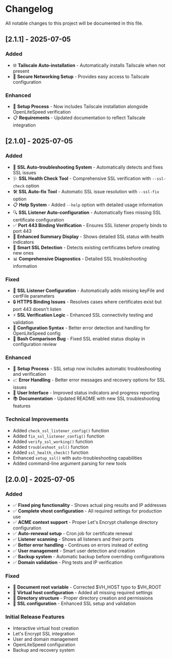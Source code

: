 # Changelog

All notable changes to this project will be documented in this file.

## [2.1.1] - 2025-07-05

### Added
- 🌐 **Tailscale Auto-installation** - Automatically installs Tailscale when not present
- 🔗 **Secure Networking Setup** - Provides easy access to Tailscale configuration

### Enhanced
- 🚀 **Setup Process** - Now includes Tailscale installation alongside OpenLiteSpeed verification
- 📋 **Requirements** - Updated documentation to reflect Tailscale integration

## [2.1.0] - 2025-07-05

### Added
- 🔧 **SSL Auto-troubleshooting System** - Automatically detects and fixes SSL issues
- 🩺 **SSL Health Check Tool** - Comprehensive SSL verification with `--ssl-check` option
- 🛠️ **SSL Auto-fix Tool** - Automatic SSL issue resolution with `--ssl-fix` option
- 📋 **Help System** - Added `--help` option with detailed usage information
- 🔍 **SSL Listener Auto-configuration** - Automatically fixes missing SSL certificate configuration
- ✅ **Port 443 Binding Verification** - Ensures SSL listener properly binds to port 443
- 🎯 **Enhanced Summary Display** - Shows detailed SSL status with health indicators
- 🔄 **Smart SSL Detection** - Detects existing certificates before creating new ones
- 📊 **Comprehensive Diagnostics** - Detailed SSL troubleshooting information

### Fixed
- 🐛 **SSL Listener Configuration** - Automatically adds missing keyFile and certFile parameters
- 🔒 **HTTPS Binding Issues** - Resolves cases where certificates exist but port 443 doesn't listen
- ⚡ **SSL Verification Logic** - Enhanced SSL connectivity testing and validation
- 🔧 **Configuration Syntax** - Better error detection and handling for OpenLiteSpeed config
- 📝 **Bash Comparison Bug** - Fixed SSL enabled status display in configuration review

### Enhanced
- 🚀 **Setup Process** - SSL setup now includes automatic troubleshooting and verification
- 📈 **Error Handling** - Better error messages and recovery options for SSL issues
- 🎨 **User Interface** - Improved status indicators and progress reporting
- 📚 **Documentation** - Updated README with new SSL troubleshooting features

### Technical Improvements
- Added `check_ssl_listener_config()` function
- Added `fix_ssl_listener_config()` function  
- Added `verify_ssl_working()` function
- Added `troubleshoot_ssl()` function
- Added `ssl_health_check()` function
- Enhanced `setup_ssl()` with auto-troubleshooting capabilities
- Added command-line argument parsing for new tools

## [2.0.0] - 2025-07-05

### Added
- ✅ **Fixed ping functionality** - Shows actual ping results and IP addresses
- ✅ **Complete vhost configuration** - All required settings for production use
- ✅ **ACME context support** - Proper Let's Encrypt challenge directory configuration
- ✅ **Auto-renewal setup** - Cron job for certificate renewal
- ✅ **Listener scanning** - Shows all listeners and their ports
- ✅ **Better error handling** - Continues on errors instead of exiting
- ✅ **User management** - Smart user detection and creation
- ✅ **Backup system** - Automatic backup before overriding configurations
- ✅ **Domain validation** - Ping tests and IP verification

### Fixed
- 🐛 **Document root variable** - Corrected $VH_HOST typo to $VH_ROOT
- 🔧 **Virtual host configuration** - Added all missing required settings
- 📁 **Directory structure** - Proper directory creation and permissions
- 🔐 **SSL configuration** - Enhanced SSL setup and validation

### Initial Release Features
- Interactive virtual host creation
- Let's Encrypt SSL integration
- User and domain management
- OpenLiteSpeed configuration
- Backup and recovery system